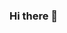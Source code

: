 ### Hi there 👋

<!--
**nicodonazzon/nicodonazzon** is a ✨ _special_ ✨ repository because its `README.md` (this file) appears on your GitHub profile.

###Here are some ideas to get you started:

###############👋😃 Hello, I'm Nico, and welcome to my bio.

############🎹 I am a starter and I seek to participate, contribute and learn in projects of all kinds related to app development.

#########🌎 I like topics related to finance, economy and the society.

######👾 A trully lover of video games (especially difficult ones) and mod them.

###🌊 Building professionalism and quality. 🌊
